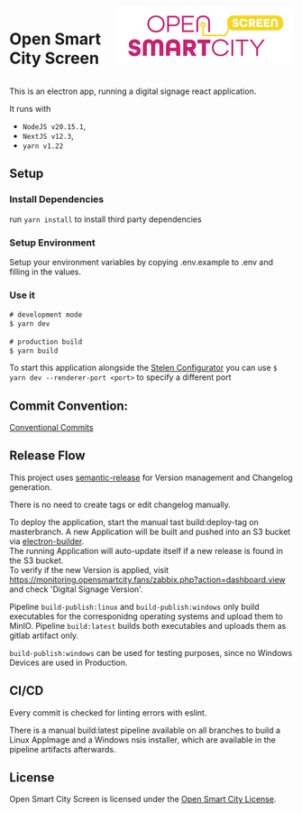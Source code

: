 <div style="display:flex;gap:1%;margin-bottom:10px">
  <h1 style="border:none">Open Smart City Screen</h1>
  <img height="100px" alt="logo" src="documentation/images/logo.svg">
</div>

This is an electron app, running a digital signage react application.

It runs with

- `NodeJS v20.15.1`,
- `NextJS v12.3`,
- `yarn v1.22`

## Setup

### Install Dependencies

run `yarn install` to install third party dependencies

### Setup Environment

Setup your environment variables by copying .env.example to .env and filling in the values.

### Use it

```
# development mode
$ yarn dev

# production build
$ yarn build
```

To start this application alongside the [Stelen Configurator](https://git.app.nedeco.de/solingen/stele-configurator) you can use `$ yarn dev --renderer-port <port>` to specify a different port

## Commit Convention:

[Conventional Commits](https://github.com/angular/angular/blob/22b96b9/CONTRIBUTING.md#-commit-message-guidelines)

## Release Flow

This project uses [semantic-release](https://github.com/semantic-release/semantic-release) for Version management and Changelog generation.

There is no need to create tags or edit changelog manually.

To deploy the application, start the manual tast build:deploy-tag on masterbranch.
A new Application will be built and pushed into an S3 bucket via [electron-builder](https://www.electron.build/index.html). \
The running Application will auto-update itself if a new release is found in the S3 bucket. \
To verify if the new Version is applied, visit https://monitoring.opensmartcity.fans/zabbix.php?action=dashboard.view and check 'Digital Signage Version'.

Pipeline `build-publish:linux` and `build-publish:windows` only build executables for the corresponidng operating systems and upload them to MinIO.
Pipeline `build:latest` builds both executables and uploads them as gitlab artifact only.

`build-publish:windows` can be used for testing purposes, since no Windows Devices are used in Production.

## CI/CD

Every commit is checked for linting errors with eslint.

There is a manual build:latest pipeline available on all branches to build a Linux AppImage and a Windows nsis installer, which are available in the pipeline artifacts afterwards.

## License

Open Smart City Screen is licensed under the [Open Smart City License](LICENSE.md).
